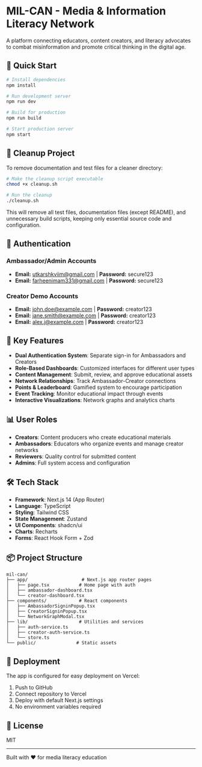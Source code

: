 # MIL-CAN - Media & Information Literacy Network

A platform connecting educators, content creators, and literacy advocates to combat misinformation and promote critical thinking in the digital age.

## 🚀 Quick Start

```bash
# Install dependencies
npm install

# Run development server
npm run dev

# Build for production
npm run build

# Start production server
npm start
```

## 🧹 Cleanup Project

To remove documentation and test files for a cleaner directory:

```bash
# Make the cleanup script executable
chmod +x cleanup.sh

# Run the cleanup
./cleanup.sh
```

This will remove all test files, documentation files (except README), and unnecessary build scripts, keeping only essential source code and configuration.

## 🔐 Authentication

### Ambassador/Admin Accounts
- **Email:** utkarshkviim@gmail.com | **Password:** secure123
- **Email:** farheenimam331@gmail.com | **Password:** secure123

### Creator Demo Accounts
- **Email:** john.doe@example.com | **Password:** creator123
- **Email:** jane.smith@example.com | **Password:** creator123
- **Email:** alex.j@example.com | **Password:** creator123

## 🎯 Key Features

- **Dual Authentication System**: Separate sign-in for Ambassadors and Creators
- **Role-Based Dashboards**: Customized interfaces for different user types
- **Content Management**: Submit, review, and approve educational assets
- **Network Relationships**: Track Ambassador-Creator connections
- **Points & Leaderboard**: Gamified system to encourage participation
- **Event Tracking**: Monitor educational impact through events
- **Interactive Visualizations**: Network graphs and analytics charts

## 📊 User Roles

- **Creators**: Content producers who create educational materials
- **Ambassadors**: Educators who organize events and manage creator networks
- **Reviewers**: Quality control for submitted content
- **Admins**: Full system access and configuration

## 🛠 Tech Stack

- **Framework**: Next.js 14 (App Router)
- **Language**: TypeScript
- **Styling**: Tailwind CSS
- **State Management**: Zustand
- **UI Components**: shadcn/ui
- **Charts**: Recharts
- **Forms**: React Hook Form + Zod

## 📦 Project Structure

```
mil-can/
├── app/                    # Next.js app router pages
│   ├── page.tsx           # Home page with auth
│   ├── ambassador-dashboard.tsx
│   └── creator-dashboard.tsx
├── components/            # React components
│   ├── AmbassadorSigninPopup.tsx
│   ├── CreatorSigninPopup.tsx
│   └── NetworkGraphModal.tsx
├── lib/                   # Utilities and services
│   ├── auth-service.ts
│   ├── creator-auth-service.ts
│   └── store.ts
└── public/               # Static assets
```

## 🚢 Deployment

The app is configured for easy deployment on Vercel:

1. Push to GitHub
2. Connect repository to Vercel
3. Deploy with default Next.js settings
4. No environment variables required

## 📝 License

MIT

---

Built with ❤️ for media literacy education